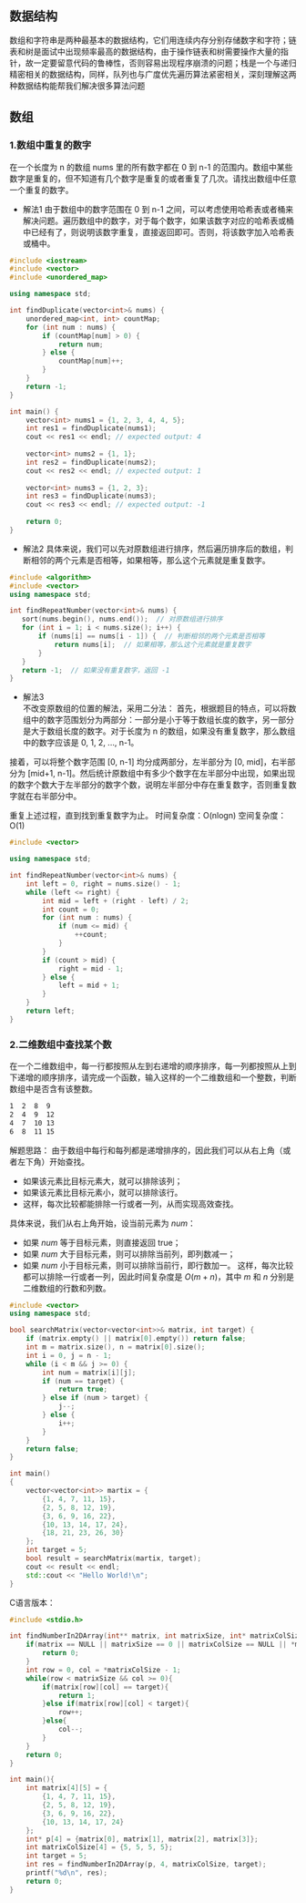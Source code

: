 ## 数据结构
数组和字符串是两种最基本的数据结构，它们用连续内存分别存储数字和字符；链表和树是面试中出现频率最高的数据结构，由于操作链表和树需要操作大量的指针，故一定要留意代码的鲁棒性，否则容易出现程序崩溃的问题；栈是一个与递归精密相关的数据结构，同样，队列也与广度优先遍历算法紧密相关，深刻理解这两种数据结构能帮我们解决很多算法问题
## 数组
### 1.数组中重复的数字 
在一个长度为 n 的数组 nums 里的所有数字都在 0 到 n-1 的范围内。数组中某些数字是重复的，但不知道有几个数字是重复的或者重复了几次。请找出数组中任意一个重复的数字。
- 解法1
由于数组中的数字范围在 0 到 n-1 之间，可以考虑使用哈希表或者桶来解决问题。遍历数组中的数字，对于每个数字，如果该数字对应的哈希表或桶中已经有了，则说明该数字重复，直接返回即可。否则，将该数字加入哈希表或桶中。
``` cpp
#include <iostream>
#include <vector>
#include <unordered_map>

using namespace std;

int findDuplicate(vector<int>& nums) {
    unordered_map<int, int> countMap;
    for (int num : nums) {
        if (countMap[num] > 0) {
            return num;
        } else {
            countMap[num]++;
        }
    }
    return -1;
}

int main() {
    vector<int> nums1 = {1, 2, 3, 4, 4, 5};
    int res1 = findDuplicate(nums1);
    cout << res1 << endl; // expected output: 4
    
    vector<int> nums2 = {1, 1};
    int res2 = findDuplicate(nums2);
    cout << res2 << endl; // expected output: 1
    
    vector<int> nums3 = {1, 2, 3};
    int res3 = findDuplicate(nums3);
    cout << res3 << endl; // expected output: -1
    
    return 0;
}


```
- 解法2
具体来说，我们可以先对原数组进行排序，然后遍历排序后的数组，判断相邻的两个元素是否相等，如果相等，那么这个元素就是重复数字。
 ``` cpp
 #include <algorithm>
#include <vector>
using namespace std;

int findRepeatNumber(vector<int>& nums) {
    sort(nums.begin(), nums.end());  // 对原数组进行排序
    for (int i = 1; i < nums.size(); i++) {
        if (nums[i] == nums[i - 1]) {  // 判断相邻的两个元素是否相等
            return nums[i];  // 如果相等，那么这个元素就是重复数字
        }
    }
    return -1;  // 如果没有重复数字，返回 -1
}
```
- 解法3  
不改变原数组的位置的解法，采用二分法：
首先，根据题目的特点，可以将数组中的数字范围划分为两部分：一部分是小于等于数组长度的数字，另一部分是大于数组长度的数字。对于长度为 n 的数组，如果没有重复数字，那么数组中的数字应该是 0, 1, 2, ..., n-1。  

接着，可以将整个数字范围 [0, n-1] 均分成两部分，左半部分为 [0, mid]，右半部分为 [mid+1, n-1]。然后统计原数组中有多少个数字在左半部分中出现，如果出现的数字个数大于左半部分的数字个数，说明左半部分中存在重复数字，否则重复数字就在右半部分中。

重复上述过程，直到找到重复数字为止。
时间复杂度：O(nlogn)
空间复杂度：O(1)
``` cpp
#include <vector>

using namespace std;

int findRepeatNumber(vector<int>& nums) {
    int left = 0, right = nums.size() - 1;
    while (left <= right) {
        int mid = left + (right - left) / 2;
        int count = 0;
        for (int num : nums) {
            if (num <= mid) {
                ++count;
            }
        }
        if (count > mid) {
            right = mid - 1;
        } else {
            left = mid + 1;
        }
    }
    return left;
}

```
### 2.二维数组中查找某个数
在一个二维数组中，每一行都按照从左到右递增的顺序排序，每一列都按照从上到下递增的顺序排序，请完成一个函数，输入这样的一个二维数组和一个整数，判断数组中是否含有该整数。
``` bash
1  2  8  9
2  4  9  12
4  7  10 13
6  8  11 15
```
解题思路：
由于数组中每行和每列都是递增排序的，因此我们可以从右上角（或者左下角）开始查找。
- 如果该元素比目标元素大，就可以排除该列；
- 如果该元素比目标元素小，就可以排除该行。
- 这样，每次比较都能排除一行或者一列，从而实现高效查找。

具体来说，我们从右上角开始，设当前元素为 $num$：
- 如果 $num$ 等于目标元素，则直接返回 true；
- 如果 $num$ 大于目标元素，则可以排除当前列，即列数减一；
- 如果 $num$ 小于目标元素，则可以排除当前行，即行数加一。
这样，每次比较都可以排除一行或者一列，因此时间复杂度是 $O(m+n)$，其中 $m$ 和 $n$ 分别是二维数组的行数和列数。
``` cpp
#include <vector>
using namespace std;

bool searchMatrix(vector<vector<int>>& matrix, int target) {
    if (matrix.empty() || matrix[0].empty()) return false;
    int m = matrix.size(), n = matrix[0].size();
    int i = 0, j = n - 1;
    while (i < m && j >= 0) {
        int num = matrix[i][j];
        if (num == target) {
            return true;
        } else if (num > target) {
            j--;
        } else {
            i++;
        }
    }
    return false;
}

int main()
{
    vector<vector<int>> martix = {
        {1, 4, 7, 11, 15},
        {2, 5, 8, 12, 19},
        {3, 6, 9, 16, 22},
        {10, 13, 14, 17, 24},
        {18, 21, 23, 26, 30}
    };
    int target = 5;
    bool result = searchMatrix(martix, target);
    cout << result << endl;
    std::cout << "Hello World!\n";
}
```

C语言版本：
``` c
#include <stdio.h>

int findNumberIn2DArray(int** matrix, int matrixSize, int* matrixColSize, int target){
    if(matrix == NULL || matrixSize == 0 || matrixColSize == NULL || *matrixColSize == 0){
        return 0;
    }
    int row = 0, col = *matrixColSize - 1;
    while(row < matrixSize && col >= 0){
        if(matrix[row][col] == target){
            return 1;
        }else if(matrix[row][col] < target){
            row++;
        }else{
            col--;
        }
    }
    return 0;
}

int main(){
    int matrix[4][5] = {
        {1, 4, 7, 11, 15},
        {2, 5, 8, 12, 19},
        {3, 6, 9, 16, 22},
        {10, 13, 14, 17, 24}
    };
    int* p[4] = {matrix[0], matrix[1], matrix[2], matrix[3]};
    int matrixColSize[4] = {5, 5, 5, 5};
    int target = 5;
    int res = findNumberIn2DArray(p, 4, matrixColSize, target);
    printf("%d\n", res);
    return 0;
}

```
